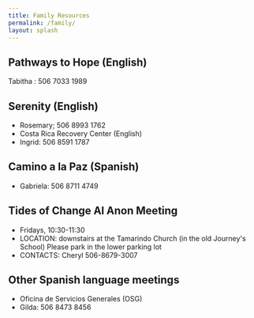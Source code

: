 ```yaml
---
title: Family Resources
permalink: /family/
layout: splash 
---
```


## Pathways to Hope (English)
Tabitha :   506 7033 1989

## Serenity (English)
* Rosemary;  506 8993 1762
* Costa Rica Recovery Center (English)
* Ingrid:  506 8591 1787

## Camino a la Paz (Spanish)
* Gabriela:  506 8711 4749
​
## Tides of Change Al Anon Meeting
* Fridays, 10:30-11:30
* LOCATION: downstairs at the Tamarindo Church (in the old Journey's School) Please park in the lower parking lot
* CONTACTS: Cheryl 506-8679-3007  

## Other Spanish language meetings
* Oficina de Servicios Generales (OSG)
* Gilda:   506 8473 8456
